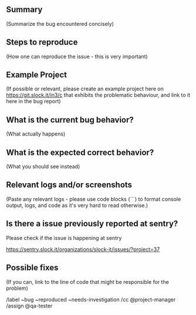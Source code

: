 ## Summary

(Summarize the bug encountered concisely)


## Steps to reproduce

(How one can reproduce the issue - this is very important)


## Example Project

(If possible or relevant, please create an example project here on https://git.slock.it/in3/c that exhibits the problematic behaviour, and link to it here in the bug report)


## What is the current bug behavior?

(What actually happens)


## What is the expected correct behavior?

(What you should see instead)


## Relevant logs and/or screenshots

(Paste any relevant logs - please use code blocks (```) to format console output,
logs, and code as it's very hard to read otherwise.)

## Is there a issue previously reported at sentry?

Please check if the issue is happening at sentry 

https://sentry.slock.it/organizations/slock-it/issues/?project=37


## Possible fixes

(If you can, link to the line of code that might be responsible for the problem)

/label ~bug ~reproduced ~needs-investigation
/cc @project-manager
/assign @qa-tester